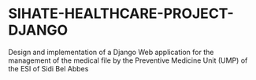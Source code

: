 # SIHATE-HEALTHCARE-PROJECT-DJANGO
Design and implementation of a Django Web application for the management of the medical file by the Preventive Medicine Unit (UMP) of the ESI of Sidi Bel Abbes
